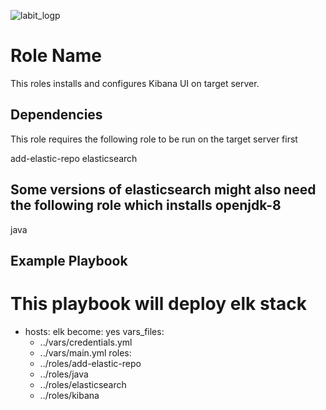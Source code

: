  ![labit_logp](artifacts/images/labit_logo.gif)

Role Name
=========

This roles installs and configures Kibana UI on target server.


Dependencies
------------

This role requires the following role to be run on the target server first

add-elastic-repo
elasticsearch

## Some versions of elasticsearch might also need the following role which installs openjdk-8

java

Example Playbook
----------------

# This playbook  will deploy elk stack
- hosts: elk
  become: yes
  vars_files: 
  - ../vars/credentials.yml
  - ../vars/main.yml
  roles:
  - ../roles/add-elastic-repo
  - ../roles/java
  - ../roles/elasticsearch
  - ../roles/kibana
